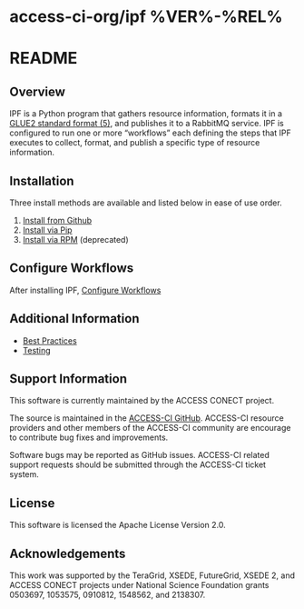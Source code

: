
# access-ci-org/ipf %VER%-%REL%
# README

## Overview

IPF is a Python program that gathers resource information, formats it in a [GLUE2 standard format (5)](#glue2), and publishes it to a RabbitMQ service. IPF is configured to run one or more “workflows” each defining the steps that IPF executes to collect, format, and publish a specific type of resource information.


## Installation

Three install methods are available and listed below in ease of use order.

1. [Install from Github](docs/install-via-github.md)
1. [Install via Pip](docs/install-from-pip.md)
1. [Install via RPM](docs/install-from-rpm.md) (deprecated)


## Configure Workflows

After installing IPF, [Configure Workflows](docs/configure-workflows.md)

## Additional Information

* [Best Practices](docs/best-practices.md)
* [Testing](docs/testing.md)

## Support Information

This software is currently maintained by the ACCESS CONECT project.

The source is maintained in the [ACCESS-CI GitHub](https://github.com/access-ci-org/ipf).  ACCESS-CI resource providers and other members of the ACCESS-CI community are encourage to contribute bug fixes and improvements.

Software bugs may be reported as GitHub issues.  ACCESS-CI related support requests should be submitted through the ACCESS-CI ticket system.

## License

This software is licensed the Apache License Version 2.0.

## Acknowledgements

This work was supported by the TeraGrid, XSEDE, FutureGrid, XSEDE 2, and ACCESS CONECT projects under
National Science Foundation grants 0503697, 1053575, 0910812, 1548562, and 2138307.
